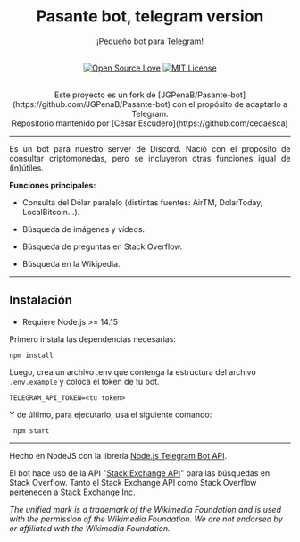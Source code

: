 # <div align="center">Pasante bot, telegram version</div> 
<div align="center">¡Pequeño bot para Telegram!</div><br>

<div align="center">

[![Open Source Love](https://badges.frapsoft.com/os/v1/open-source.svg?v=103)](https://github.com/ellerbrock/open-source-badges/)
[![MIT License](https://badges.frapsoft.com/os/mit/mit.svg?v=103)](https://github.com/ellerbrock/open-source-badges/)

<br>
Este proyecto es un fork de [JGPenaB/Pasante-bot](https://github.com/JGPenaB/Pasante-bot) con el propósito de adaptarlo a Telegram.
<br>
Repositorio mantenido por [César Escudero](https://github.com/cedaesca)
</div>

--------

<p style="text-align:justify;">Es un bot para nuestro server de Discord. Nació con el propósito de consultar criptomonedas, pero se incluyeron otras funciones igual de (in)útiles.</p>

**Funciones principales:**

* Consulta del Dólar paralelo (distintas fuentes: AirTM, DolarToday, LocalBitcoin...).

* Búsqueda de imágenes y vídeos.

* Búsqueda de preguntas en Stack Overflow.

* Búsqueda en la Wikipedia.

--------

## Instalación

* Requiere Node.js >= 14.15

Primero instala las dependencias necesarias:

```
npm install
```

Luego, crea un archivo .env que contenga la estructura del archivo `.env.example` y coloca el token de tu bot.
```
TELEGRAM_API_TOKEN=<tu token>
```

Y de último, para ejecutarlo, usa el siguiente comando:

```
 npm start
```

--------

Hecho en NodeJS con la librería [Node.js Telegram Bot API](https://github.com/yagop/node-telegram-bot-api).

El bot hace uso de la API "[Stack Exchange API](https://api.stackexchange.com/docs)" para las búsquedas en Stack Overflow. Tanto el Stack Exchange API como Stack Overflow pertenecen a Stack Exchange Inc.

*The unified mark is a trademark of the Wikimedia Foundation and is used with the permission of the Wikimedia Foundation. We are not endorsed by or affiliated with the Wikimedia Foundation.*
